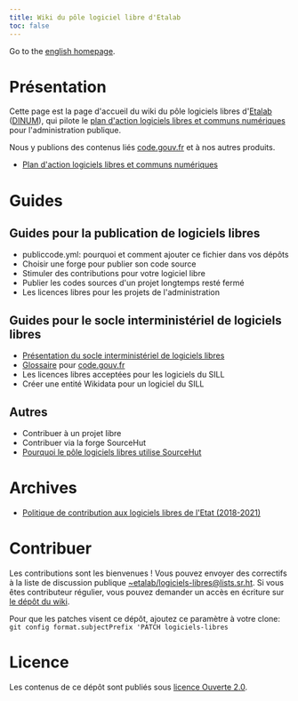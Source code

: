 ```yaml
---
title: Wiki du pôle logiciel libre d'Etalab
toc: false
---
```


Go to the [english homepage](index.en.md).

# Présentation

Cette page est la page d'accueil du wiki du pôle logiciels libres
d'[Etalab](https://www.etalab.gouv.fr/)
([DINUM](https://www.numerique.gouv.fr/)), qui pilote le [plan
d'action logiciels libres et communs
numériques](https://communs.numerique.gouv.fr/plan-action-logiciels-libres-et-communs-numeriques/)
pour l'administration publique.

Nous y publions des contenus liés [code.gouv.fr](https://code.gouv.fr)
et à nos autres produits.

- [Plan d'action logiciels libres et communs numériques](plan-action-logiciels-libres-communs-numeriques.md)

# Guides

## Guides pour la publication de logiciels libres

- publiccode.yml: pourquoi et comment ajouter ce fichier dans vos dépôts
- Choisir une forge pour publier son code source
- Stimuler des contributions pour votre logiciel libre
- Publier les codes sources d'un projet longtemps resté fermé
- Les licences libres pour les projets de l'administration

## Guides pour le socle interministériel de logiciels libres

- [Présentation du socle interministériel de logiciels libres](sill.md)
- [Glossaire](glossary.fr.md) pour [code.gouv.fr](https://code.gouv.fr)
- Les licences libres acceptées pour les logiciels du SILL
- Créer une entité Wikidata pour un logiciel du SILL

## Autres

- Contribuer à un projet libre
- Contribuer via la forge SourceHut
- [Pourquoi le pôle logiciels libres utilise SourceHut](pourquoi-sourcehut.md)

<!-- # Projets auxquels contribue le pôle logiciels libres -->

# Archives

- [Politique de contribution aux logiciels libres de l'Etat (2018-2021)](pocos/index.md)

# Contribuer

Les contributions sont les bienvenues !  Vous pouvez envoyer des
correctifs à la liste de discussion publique
[~etalab/logiciels-libres@lists.sr.ht](mailto:~etalab/logiciels-libres@lists.sr.ht).
Si vous êtes contributeur régulier, vous pouvez demander un accès en
écriture sur [le dépôt du wiki](https://git.sr.ht/~etalab/logiciels-libres).

Pour que les patches visent ce dépôt, ajoutez ce paramètre à votre
clone: `git config format.subjectPrefix 'PATCH logiciels-libres`

# Licence

Les contenus de ce dépôt sont publiés sous [licence Ouverte 2.0](LICENSE.md).

